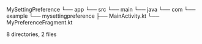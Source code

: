 MySettingPreference
└── app
    └── src
        └── main
            └── java
                └── com
                    └── example
                        └── mysettingpreference
                            ├── MainActivity.kt
                            └── MyPreferenceFragment.kt

8 directories, 2 files
